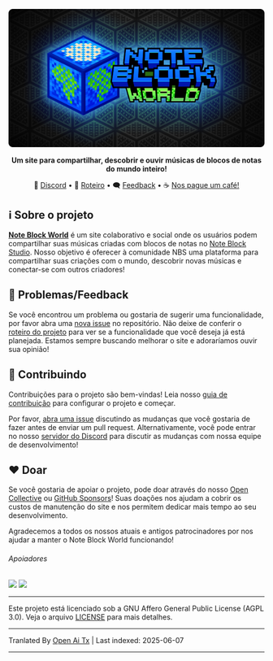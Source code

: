 <p align="center">
  <a href="https://noteblock.world">
    <img src="https://raw.githubusercontent.com/OpenNBS/NoteBlockWorld/main/img/header.png" alt="Note Block World header" />
  </a>
</p>

<p align="center">
  <strong>
    Um site para compartilhar, descobrir e ouvir músicas de blocos de notas do mundo inteiro!
  </strong>
</p>

<p align="center">
  👥 <a href="https://discord.gg/note-block-world-608692895179997252">Discord</a> • 
  📆 <a href="https://github.com/orgs/OpenNBS/projects/4">Roteiro</a> • 
  🗨 <a href="https://github.com/OpenNBS/NoteBlockWorld/issues/new/choose">Feedback</a> • 
  ☕ <a href="https://opencollective.com/opennbs/donate">Nos pague um café!</a>
</p>

## ℹ Sobre o projeto

[**Note Block World**](https://noteblock.world/) é um site colaborativo e social onde os usuários podem compartilhar suas músicas criadas com blocos de notas no [Note Block Studio](https://noteblock.studio/). Nosso objetivo é oferecer à comunidade NBS uma plataforma para compartilhar suas criações com o mundo, descobrir novas músicas e conectar-se com outros criadores!

## 💬 Problemas/Feedback

Se você encontrou um problema ou gostaria de sugerir uma funcionalidade, por favor abra uma [nova issue](https://raw.githubusercontent.com/OpenNBS/NoteBlockWorld/main/issues/new/choose) no repositório. Não deixe de conferir o [roteiro do projeto](https://github.com/orgs/OpenNBS/projects/4) para ver se a funcionalidade que você deseja já está planejada. Estamos sempre buscando melhorar o site e adoraríamos ouvir sua opinião!

## 🔧 Contribuindo

Contribuições para o projeto são bem-vindas! Leia nosso [guia de contribuição](https://raw.githubusercontent.com/OpenNBS/NoteBlockWorld/main/CONTRIBUTING.md) para configurar o projeto e começar.

Por favor, [abra uma issue](https://raw.githubusercontent.com/OpenNBS/NoteBlockWorld/main/issues/new/choose) discutindo as mudanças que você gostaria de fazer antes de enviar um pull request. Alternativamente, você pode entrar no nosso [servidor do Discord](https://discord.gg/note-block-world-608692895179997252) para discutir as mudanças com nossa equipe de desenvolvimento!

## ❤ Doar

Se você gostaria de apoiar o projeto, pode doar através do nosso [Open Collective](https://opencollective.com/opennbs/donate) ou [GitHub Sponsors](https://github.com/sponsors/OpenNBS)! Suas doações nos ajudam a cobrir os custos de manutenção do site e nos permitem dedicar mais tempo ao seu desenvolvimento.

Agradecemos a todos os nossos atuais e antigos patrocinadores por nos ajudar a manter o Note Block World funcionando!

###### Apoiadores

<img src="https://opencollective.com/opennbs/backers.svg" height="48px"/>
<img src="https://opencollective.com/opennbs/sponsors.svg" height="48px"/>

---

Este projeto está licenciado sob a GNU Affero General Public License (AGPL 3.0). Veja o arquivo [LICENSE](https://raw.githubusercontent.com/OpenNBS/NoteBlockWorld/main/LICENSE) para mais detalhes.


---


Tranlated By [Open Ai Tx](https://github.com/OpenAiTx/OpenAiTx) | Last indexed: 2025-06-07


---